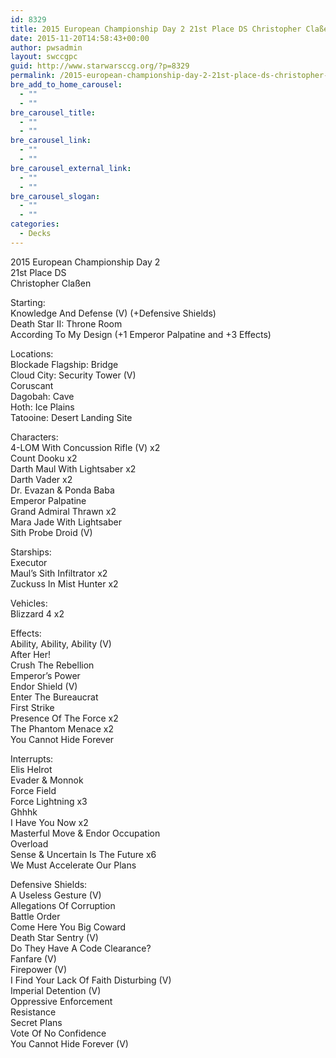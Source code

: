 ```yaml
---
id: 8329
title: 2015 European Championship Day 2 21st Place DS Christopher Claßen TRV
date: 2015-11-20T14:58:43+00:00
author: pwsadmin
layout: swccgpc
guid: http://www.starwarsccg.org/?p=8329
permalink: /2015-european-championship-day-2-21st-place-ds-christopher-clasen-trv/
bre_add_to_home_carousel:
  - ""
  - ""
bre_carousel_title:
  - ""
  - ""
bre_carousel_link:
  - ""
  - ""
bre_carousel_external_link:
  - ""
  - ""
bre_carousel_slogan:
  - ""
  - ""
categories:
  - Decks
---
```

2015 European Championship Day 2  
21st Place DS  
Christopher Claßen

Starting:  
Knowledge And Defense (V) (+Defensive Shields)  
Death Star II: Throne Room  
According To My Design (+1 Emperor Palpatine and +3 Effects)

Locations:  
Blockade Flagship: Bridge  
Cloud City: Security Tower (V)  
Coruscant  
Dagobah: Cave  
Hoth: Ice Plains  
Tatooine: Desert Landing Site

Characters:  
4-LOM With Concussion Rifle (V) x2  
Count Dooku x2  
Darth Maul With Lightsaber x2  
Darth Vader x2  
Dr. Evazan & Ponda Baba  
Emperor Palpatine  
Grand Admiral Thrawn x2  
Mara Jade With Lightsaber  
Sith Probe Droid (V)

Starships:  
Executor  
Maul&#8217;s Sith Infiltrator x2  
Zuckuss In Mist Hunter x2

Vehicles:  
Blizzard 4 x2

Effects:  
Ability, Ability, Ability (V)  
After Her!  
Crush The Rebellion  
Emperor&#8217;s Power  
Endor Shield (V)  
Enter The Bureaucrat  
First Strike  
Presence Of The Force x2  
The Phantom Menace x2  
You Cannot Hide Forever

Interrupts:  
Elis Helrot  
Evader & Monnok  
Force Field  
Force Lightning x3  
Ghhhk  
I Have You Now x2  
Masterful Move & Endor Occupation  
Overload  
Sense & Uncertain Is The Future x6  
We Must Accelerate Our Plans

Defensive Shields:  
A Useless Gesture (V)  
Allegations Of Corruption  
Battle Order  
Come Here You Big Coward  
Death Star Sentry (V)  
Do They Have A Code Clearance?  
Fanfare (V)  
Firepower (V)  
I Find Your Lack Of Faith Disturbing (V)  
Imperial Detention (V)  
Oppressive Enforcement  
Resistance  
Secret Plans  
Vote Of No Confidence  
You Cannot Hide Forever (V)